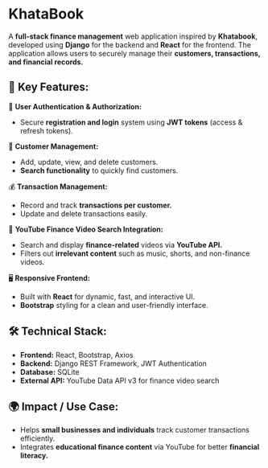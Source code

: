 # KhataBook

A **full-stack finance management** web application inspired by **Khatabook**, developed using **Django** for the backend and **React** for the frontend. The application allows users to securely manage their **customers, transactions, and financial records.**

## 📌 Key Features:
🔐 **User Authentication & Authorization:**
- Secure **registration and login** system using **JWT tokens** (access & refresh tokens).
  
👥 **Customer Management:**
- Add, update, view, and delete customers.
- **Search functionality** to quickly find customers.

💰 **Transaction Management:**
- Record and track **transactions per customer.**
- Update and delete transactions easily.

🎥 **YouTube Finance Video Search Integration:**
- Search and display **finance-related** videos via **YouTube API.**
- Filters out **irrelevant content** such as music, shorts, and non-finance videos.

🖥️ **Responsive Frontend:**
- Built with **React** for dynamic, fast, and interactive UI.
- **Bootstrap** styling for a clean and user-friendly interface.

## 🛠️ Technical Stack:
- **Frontend:** React, Bootstrap, Axios
- **Backend:** Django REST Framework, JWT Authentication
- **Database:** SQLite
- **External API:** YouTube Data API v3 for finance video search

## 🌍 Impact / Use Case:
- Helps **small businesses and individuals** track customer transactions efficiently.
- Integrates **educational finance content** via YouTube for better **financial literacy.**
